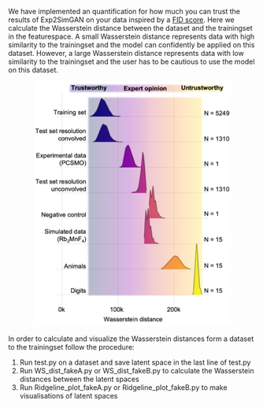We have  implemented an quantification for how much you can trust the results of Exp2SimGAN on your data inspired by a [FID score]("https://arxiv.org/abs/1706.08500"). Here we calculate the Wasserstein distance between the dataset and the trainingset in the featurespace. A small Wasserstein distance represents data with high similarity to the trainingset and the model can confidently be applied on this dataset. However, a large Wasserstein distance represents data with low similarity to the trainingset and the user has to be cautious to use the model on this dataset.

<p align="center">
  <img width="400" src="../imgs/TrustingTheMachine.png">
</p>

In order to calculate and visualize the Wasserstein distances form a dataset to the trainingset follow the procedure:
1. Run test.py on a dataset and save latent space in the last line of test.py
2. Run WS_dist_fakeA.py or WS_dist_fakeB.py to calculate the Wasserstein distances between the latent spaces
3. Run Ridgeline_plot_fakeA.py or Ridgeline_plot_fakeB.py to make visualisations of latent spaces
